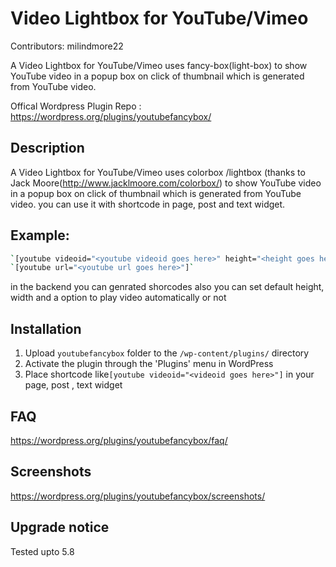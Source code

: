 # Video Lightbox for YouTube/Vimeo

Contributors: milindmore22

A Video Lightbox for YouTube/Vimeo uses fancy-box(light-box) to show YouTube video in a popup box on click of thumbnail which is generated from YouTube video.

Offical Wordpress Plugin Repo :
https://wordpress.org/plugins/youtubefancybox/
## Description

A Video Lightbox for YouTube/Vimeo uses colorbox /lightbox (thanks to  Jack Moore(http://www.jacklmoore.com/colorbox/) to show YouTube video in a popup box on click of thumbnail which is generated from 
YouTube video. you can use it with shortcode in page, post and text widget.

## Example:
```sh
`[youtube videoid="<youtube videoid goes here>" height="<height goes here>" width="<width goes here>" ]`
`[youtube url="<youtube url goes here>"]`
```
in the backend you can genrated shorcodes also you can set default height, width and a option to play video automatically or not

## Installation

1. Upload `youtubefancybox` folder to the `/wp-content/plugins/` directory
2. Activate the plugin through the 'Plugins' menu in WordPress
3. Place shortcode like`[youtube videoid="<videoid goes here>"]` in your page, post , text widget 

## FAQ
https://wordpress.org/plugins/youtubefancybox/faq/

## Screenshots
https://wordpress.org/plugins/youtubefancybox/screenshots/

## Upgrade notice

Tested upto 5.8